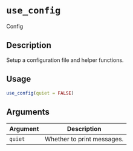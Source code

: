 # `use_config`

Config


## Description

Setup a configuration file and helper functions.


## Usage

```r
use_config(quiet = FALSE)
```


## Arguments

Argument      |Description
------------- |----------------
`quiet`     |     Whether to print messages.


